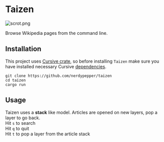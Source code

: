 # Taizen

![scrot.png](https://0x0.st/sOet.png)

Browse Wikipedia pages from the command line.  

## Installation
This project uses [Cursive crate](https://github.com/gyscos/Cursive), so before installing `Taizen`
make sure you have installed necessary Cursive [dependencies](https://github.com/gyscos/Cursive/wiki/Install-ncurses).

```shell
git clone https://github.com/nerdypepper/taizen
cd taizen
cargo run
```

## Usage

Taizen uses a **stack** like model.
Articles are opened on new layers, pop a layer to go back.  
Hit `s` to search  
Hit `q` to quit  
Hit `t` to pop a layer from the article stack  
